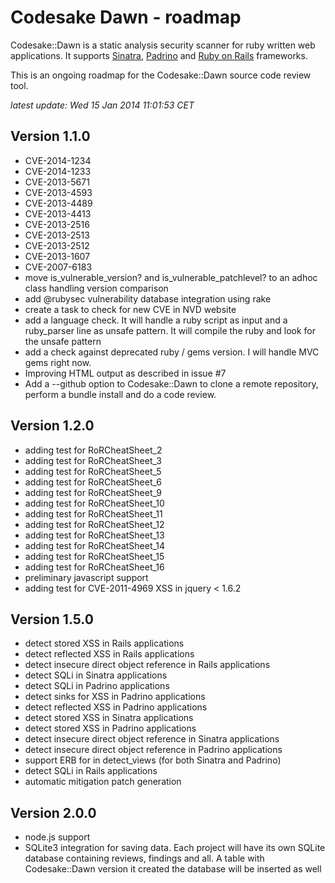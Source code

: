 # Codesake Dawn - roadmap

Codesake::Dawn is a static analysis security scanner for ruby written web applications.
It supports [Sinatra](http://www.sinatrarb.com),
[Padrino](http://www.padrinorb.com) and [Ruby on Rails](http://rubyonrails.org)
frameworks. 

This is an ongoing roadmap for the Codesake::Dawn source code review tool.

_latest update: Wed 15 Jan 2014 11:01:53 CET_

## Version 1.1.0

* CVE-2014-1234
* CVE-2014-1233
* CVE-2013-5671
* CVE-2013-4593
* CVE-2013-4489
* CVE-2013-4413
* CVE-2013-2516
* CVE-2013-2513
* CVE-2013-2512
* CVE-2013-1607
* CVE-2007-6183
* move is\_vulnerable\_version? and is\_vulnerable\_patchlevel? to an adhoc
  class handling version comparison
* add @rubysec vulnerability database integration using rake
* create a task to check for new CVE in NVD website
* add a language check. It will handle a ruby script as input and a
  ruby\_parser line as unsafe pattern. It will compile the ruby and look for
  the unsafe pattern
* add a check against deprecated ruby / gems version. I will handle MVC gems
  right now.
* Improving HTML output as described in issue #7
* Add a --github option to Codesake::Dawn to clone a remote repository, perform
  a bundle install and do a code review.

## Version 1.2.0

* adding test for RoRCheatSheet\_2
* adding test for RoRCheatSheet\_3
* adding test for RoRCheatSheet\_5
* adding test for RoRCheatSheet\_6
* adding test for RoRCheatSheet\_9
* adding test for RoRCheatSheet\_10
* adding test for RoRCheatSheet\_11
* adding test for RoRCheatSheet\_12
* adding test for RoRCheatSheet\_13
* adding test for RoRCheatSheet\_14
* adding test for RoRCheatSheet\_15
* adding test for RoRCheatSheet\_16
* preliminary javascript support
* adding test for CVE-2011-4969  XSS in jquery < 1.6.2 

## Version 1.5.0

* detect stored XSS in Rails applications
* detect reflected XSS in Rails applications
* detect insecure direct object reference in Rails applications
* detect SQLi in Sinatra applications
* detect SQLi in Padrino applications
* detect sinks for XSS in Padrino applications
* detect reflected XSS in Padrino applications
* detect stored XSS in Sinatra applications
* detect stored XSS in Padrino applications
* detect insecure direct object reference in Sinatra applications
* detect insecure direct object reference in Padrino applications
* support ERB for in detect\_views (for both Sinatra and Padrino)
* detect SQLi in Rails applications
* automatic mitigation patch generation 


## Version 2.0.0
* node.js support
* SQLite3 integration for saving data. Each project will have its own SQLite
  database containing reviews, findings and all. A table with Codesake::Dawn version it
  created the database will be inserted as well
